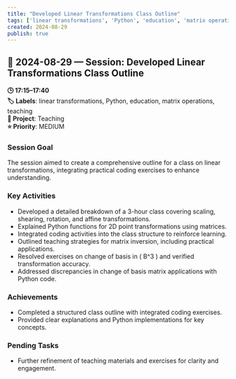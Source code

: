 ```yaml
---
title: "Developed Linear Transformations Class Outline"
tags: ['linear transformations', 'Python', 'education', 'matrix operations', 'teaching']
created: 2024-08-29
publish: true
---
```


## 📅 2024-08-29 — Session: Developed Linear Transformations Class Outline

**🕒 17:15–17:40**  
**🏷️ Labels**: linear transformations, Python, education, matrix operations, teaching  
**📂 Project**: Teaching  
**⭐ Priority**: MEDIUM  


### Session Goal
The session aimed to create a comprehensive outline for a class on linear transformations, integrating practical coding exercises to enhance understanding.

### Key Activities
- Developed a detailed breakdown of a 3-hour class covering scaling, shearing, rotation, and affine transformations.
- Explained Python functions for 2D point transformations using matrices.
- Integrated coding activities into the class structure to reinforce learning.
- Outlined teaching strategies for matrix inversion, including practical applications.
- Resolved exercises on change of basis in \( B^3 \) and verified transformation accuracy.
- Addressed discrepancies in change of basis matrix applications with Python code.

### Achievements
- Completed a structured class outline with integrated coding exercises.
- Provided clear explanations and Python implementations for key concepts.

### Pending Tasks
- Further refinement of teaching materials and exercises for clarity and engagement.
